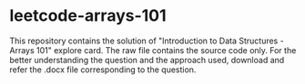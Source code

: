 # leetcode-arrays-101
This repository contains the solution of "Introduction to Data Structures - Arrays 101" explore card.
The raw file contains the source code only. 
For the better understanding the question and the approach used, download and refer the .docx file corresponding to the question.

